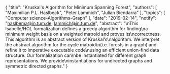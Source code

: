 {
    "title": "Kruskal's Algorithm for Minimum Spanning Forest",
    "authors": [
        "Maximilian P.L. Haslbeck",
        "Peter Lammich",
        "Julian Biendarra"
    ],
    "topics": [
        "Computer science-Algorithms-Graph"
    ],
    "date": "2019-02-14",
    "notify": "haslbema@in.tum.de, lammich@in.tum.de",
    "abstract": "\nThis Isabelle/HOL formalization defines a greedy algorithm for finding\na minimum weight basis on a weighted matroid and proves its\ncorrectness. This algorithm is an abstract version of Kruskal's\nalgorithm.  We interpret the abstract algorithm for the cycle matroid\n(i.e. forests in a graph) and refine it to imperative executable code\nusing an efficient union-find data structure.  Our formalization can\nbe instantiated for different graph representations. We provide\ninstantiations for undirected graphs and symmetric directed graphs."
}